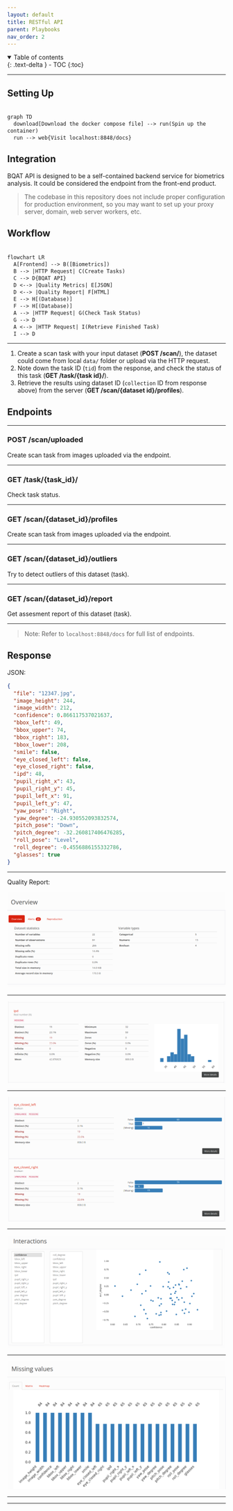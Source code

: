 ```yaml
---
layout: default
title: RESTful API
parent: Playbooks
nav_order: 2
---
```


<details open markdown="block">
  <summary>
    Table of contents
  </summary>
  {: .text-delta }
- TOC
{:toc}
</details>

---


## Setting Up

``` mermaid

graph TD
  download[Download the docker compose file] --> run(Spin up the container)
  run --> web{Visit localhost:8848/docs}

```

## Integration

BQAT API is designed to be a self-contained backend service for biometrics analysis. It could be considered the endpoint from the front-end product. 

> The codebase in this repository does not include proper configuration for production environment, so you may want to set up your proxy server, domain, web server workers, etc. 

## Workflow

``` mermaid

flowchart LR
  A[Frontend] --> B([Biometrics])
  B --> |HTTP Request| C(Create Tasks)
  C --> D{BQAT API}
  D <--> |Quality Metrics| E[JSON]
  D <--> |Quality Report| F[HTML]
  E --> H[(Database)]
  F --> H[(Database)]
  A --> |HTTP Request| G(Check Task Status)
  G --> D
  A <--> |HTTP Request| I(Retrieve Finished Task)
  I --> D

```

---

1. Create a scan task with your input dataset (__POST /scan/__), the dataset could come from local `data/` folder or upload via the HTTP request.
2. Note down the task ID (`tid`) from the response, and check the status of this task (__GET /task/{task id}/__).
3. Retrieve the results using dataset ID (`collection` ID from response above) from the server (__GET /scan/{dataset id}/profiles__).

## Endpoints

---

<!-- ### POST /scan/

Create scan task from images in `data/` folder mounted to the container.

--- -->

### POST /scan/uploaded

Create scan task from images uploaded via the endpoint. 

---

### GET /task/{task_id}/

Check task status.

---

### GET /scan/{dataset_id}/profiles

Create scan task from images uploaded via the endpoint. 

---

### GET /scan/{dataset_id}/outliers

Try to detect outliers of this dataset (task).

---

### GET /scan/{dataset_id}/report

Get assesment report of this dataset (task).

---

> Note: Refer to `localhost:8848/docs` for full list of endpoints.

## Response

JSON:

``` JSON
{
  "file": "12347.jpg",
  "image_height": 244,
  "image_width": 212,
  "confidence": 0.866117537021637,
  "bbox_left": 49,
  "bbox_upper": 74,
  "bbox_right": 183,
  "bbox_lower": 208,
  "smile": false,
  "eye_closed_left": false,
  "eye_closed_right": false,
  "ipd": 48,
  "pupil_right_x": 43,
  "pupil_right_y": 45,
  "pupil_left_x": 91,
  "pupil_left_y": 47,
  "yaw_pose": "Right",
  "yaw_degree": -24.930552093832574,
  "pitch_pose": "Down",
  "pitch_degree": -32.260817406476285,
  "roll_pose": "Level",
  "roll_degree": -0.4556886155332786,
  "glasses": true
}
```

---

Quality Report:

![Screenshot](../assets/images/face-overview.png)

---

![Screenshot](../assets/images/face-ipd.png)

---

![Screenshot](../assets/images/face-eyeclosed.png)

---

![Screenshot](../assets/images/face-interaction.png)

---

![Screenshot](../assets/images/face-missingvalue.png)

---

---
